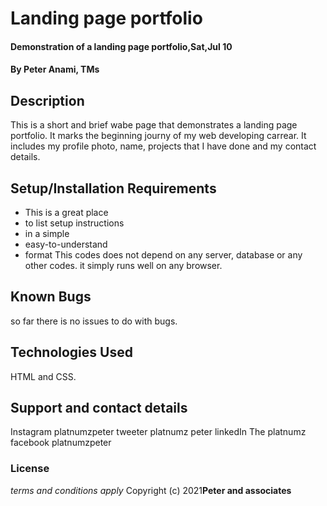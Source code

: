 # Landing page portfolio
#### Demonstration of a landing page portfolio,Sat,Jul 10
#### By **Peter Anami, TMs**
## Description
This is a short and brief wabe page that demonstrates a landing page portfolio. It marks the beginning journy of my web developing carrear. It includes my profile photo, name, projects that I have done and my contact details.
## Setup/Installation Requirements
* This is a great place
* to list setup instructions
* in a simple
* easy-to-understand
* format
This codes does not depend on any server, database or any other codes. it simply runs well on any browser.
## Known Bugs
so far there is no issues to do with bugs.
## Technologies Used
HTML and CSS.
## Support and contact details
Instagram platnumzpeter
tweeter platnumz peter
linkedIn The platnumz
facebook platnumzpeter
### License
*terms and conditions apply*
Copyright (c) 2021**Peter and associates**